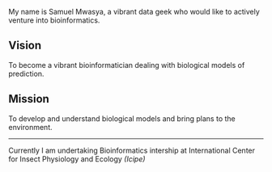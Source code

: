 
My name is Samuel Mwasya, a vibrant data geek who would like to actively venture into bioinformatics.

 ## Vision
 To become a vibrant bioinformatician dealing with biological models of prediction.
 
 ## Mission
 
 To develop and understand biological models and bring plans to the environment.
 ***
 
 Currently I am undertaking Bioinformatics intership at International Center for Insect Physiology and Ecology *(Icipe)*




